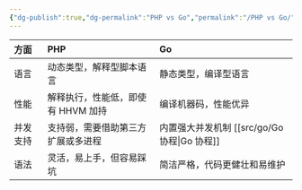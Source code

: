 ```yaml
---
{"dg-publish":true,"dg-permalink":"PHP vs Go","permalink":"/PHP vs Go/"}
---
```




| 方面     | PHP                                | Go                           |
|:-------- |:---------------------------------- |:---------------------------- |
| 语言     | 动态类型，解释型脚本语言           | 静态类型，编译型语言         |
| 性能     | 解释执行，性能低，即使有 HHVM 加持 | 编译机器码，性能优异         |
| 并发支持 | 支持弱，需要借助第三方扩展或多进程 | 内置强大并发机制 [[src/go/Go 协程\|Go 协程]] |
| 语法     | 灵活，易上手，但容易踩坑           | 简洁严格，代码更健壮和易维护 |
